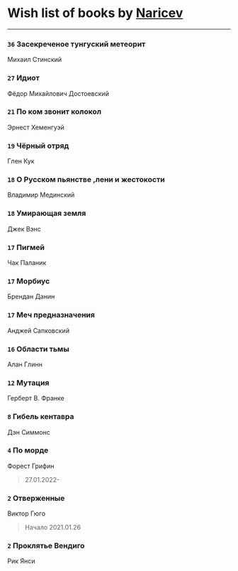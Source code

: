 # Wish list of books by [Naricev](https://plus.google.com/u/0/107090515204537133928/)
---

### `36` Засекреченое тунгуский метеорит
Михаил Стинский

### `27` Идиот
Фёдор Михайлович Достоевский

### `21` По ком звонит колокол
Эрнест Хеменгуэй

### `19` Чёрный отряд
Глен Кук

### `18` О Русском пьянстве ,лени и жестокости
Владимир Мединский

### `18` Умирающая земля
Джек Вэнс

### `17` Пигмей
Чак Паланик

### `17` Морбиус
Брендан Данин

### `17` Меч предназначения
Анджей Сапковский

### `16` Области тьмы
Алан Глинн

### `12` Мутация
Герберт В. Франке

### `8` Гибель кентавра
Дэн Симмонс

### `4` По морде
Форест Грифин
> 27.01.2022-

### `2` Отверженные
Виктор Гюго
> Начало 2021.01.26

### `2` Проклятье Вендиго
Рик Янси

